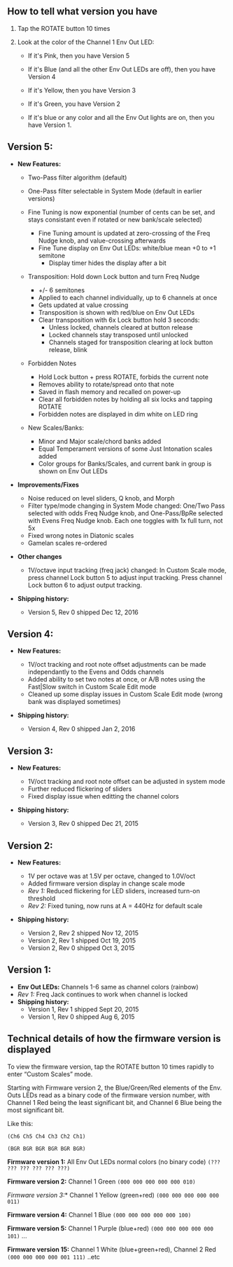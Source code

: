 ## How to tell what version you have

 1. Tap the ROTATE button 10 times

 2. Look at the color of the Channel 1 Env Out LED:

     * If it's Pink, then you have Version 5
     
     * If it's Blue (and all the other Env Out LEDs are off), then you have Version 4

     * If it's Yellow, then you have Version 3

     * If it's Green, you have Version 2

     * If it's blue or any color and all the Env Out lights are on, then you have Version 1.

## Version 5:
 * **New Features:**
   * Two-Pass filter algorithm (default)
   
   * One-Pass filter selectable in System Mode (default in earlier versions)
   
   * Fine Tuning is now exponential (number of cents can be set, and stays consistant even if rotated or new bank/scale selected)
      * Fine Tuning amount is updated at zero-crossing of the Freq Nudge knob, and value-crossing afterwards
      * Fine Tune display on Env Out LEDs: white/blue mean +0 to +1 semitone
         * Display timer hides the display after a bit

   * Transposition: Hold down Lock button and turn Freq Nudge
      * +/- 6 semitones
      * Applied to each channel individually, up to 6 channels at once
      * Gets updated at value crossing
      * Transposition is shown with red/blue on Env Out LEDs
      * Clear transposition with 6x Lock button hold 3 seconds:
         * Unless locked, channels cleared at button release
         * Locked channels stay transposed until unlocked
         * Channels staged for transposition clearing at lock button release, blink


   * Forbidden Notes
      * Hold Lock button + press ROTATE, forbids the current note
      * Removes ability to rotate/spread onto that note
      * Saved in flash memory and recalled on power-up
      * Clear all forbidden notes by holding all six locks and tapping ROTATE
      * Forbidden notes are displayed in dim white on LED ring
      
   * New Scales/Banks:
      * Minor and Major scale/chord banks added
      * Equal Temperament versions of some Just Intonation scales added
      * Color groups for Banks/Scales, and current bank in group is shown on Env Out LEDs

 
*  **Improvements/Fixes**	
   * Noise reduced on level sliders, Q knob, and Morph
   * Filter type/mode changing in System Mode changed: One/Two Pass selected with odds Freq Nudge knob, and One-Pass/BpRe selected with Evens Freq Nudge knob. Each one toggles with 1x full turn, not 5x
   * Fixed wrong notes in Diatonic scales
   * Gamelan scales re-ordered

* **Other changes**
   * 1V/octave input tracking (freq jack) changed: In Custom Scale mode, press channel Lock button 5 to adjust input tracking. Press channel Lock button 6 to adjust output tracking.

 
   
*  **Shipping history:**
   *  Version 5, Rev 0 shipped Dec 12, 2016


## Version 4:
 * **New Features:**
   * 1V/oct tracking and root note offset adjustments can be made independantly to the Evens and Odds channels
   * Added ability to set two notes at once, or A/B notes using the Fast|Slow switch in Custom Scale Edit mode
   * Cleaned up some display issues in Custom Scale Edit mode (wrong bank was displayed sometimes)

 * **Shipping history:**
   * Version 4, Rev 0 shipped Jan 2, 2016

## Version 3:
 * **New Features:**
   * 1V/oct tracking and root note offset can be adjusted in system mode
   * Further reduced flickering of sliders 
   * Fixed display issue when editting the channel colors

 * **Shipping history:**
   * Version 3, Rev 0 shipped Dec 21, 2015

## Version 2:
 * **New Features:**
   * 1V per octave was at 1.5V per octave, changed to 1.0V/oct
   * Added firmware version display in change scale mode
   * *Rev 1:* Reduced flickering for LED sliders, increased turn-on threshold
   * *Rev 2:* Fixed tuning, now runs at A = 440Hz for default scale  
   
 * **Shipping history:**
   * Version 2, Rev 2 shipped Nov 12, 2015
   * Version 2, Rev 1 shipped Oct 19, 2015
   * Version 2, Rev 0 shipped Oct 3, 2015

## Version 1:
* **Env Out LEDs:** Channels 1-6 same as channel colors (rainbow)
* *Rev 1:* Freq Jack continues to work when channel is locked
* **Shipping history:**
  * Version 1, Rev 1 shipped Sept 20, 2015
  * Version 1, Rev 0 shipped Aug 6, 2015


## Technical details of how the firmware version is displayed
To view the firmware version, tap the ROTATE button 10 times rapidly to enter “Custom Scales” mode.

Starting with Firmware version 2, the Blue/Green/Red elements of the Env. Outs LEDs read as a binary code of the firmware version number, with Channel 1 Red being the least significant bit, and Channel 6 Blue being the most significant bit. 

Like this:

`(Ch6 Ch5 Ch4 Ch3 Ch2 Ch1)` 

`(BGR BGR BGR BGR BGR BGR)`

**Firmware version 1:** All Env Out LEDs normal colors (no binary code)
`(??? ??? ??? ??? ??? ???)`

**Firmware version 2:** Channel 1 Green
`(000 000 000 000 000 010)`

*Firmware version 3:** Channel 1 Yellow (green+red)
`(000 000 000 000 000 011)`

**Firmware version 4:** Channel 1 Blue
`(000 000 000 000 000 100)`

**Firmware version 5:** Channel 1 Purple (blue+red)
`(000 000 000 000 000 101)`
...

**Firmware version 15:** Channel 1 White (blue+green+red), Channel 2 Red
`(000 000 000 000 001 111)`
..etc
